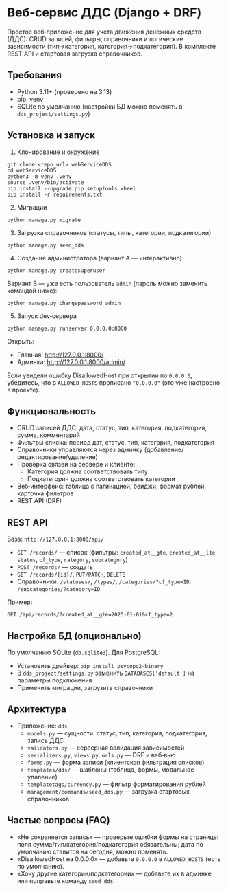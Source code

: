 # Веб‑сервис ДДС (Django + DRF)

Простое веб‑приложение для учета движения денежных средств (ДДС): CRUD записей, фильтры, справочники и логические зависимости (тип→категория, категория→подкатегория). В комплекте REST API и стартовая загрузка справочников.

## Требования
- Python 3.11+ (проверено на 3.13)
- pip, venv
- SQLite по умолчанию (настройки БД можно поменять в `dds_project/settings.py`)

## Установка и запуск
1) Клонирование и окружение
```
git clone <repo_url> webServiceDDS
cd webServiceDDS
python3 -m venv .venv
source .venv/bin/activate
pip install --upgrade pip setuptools wheel
pip install -r requirements.txt
```

2) Миграции
```
python manage.py migrate
```

3) Загрузка справочников (статусы, типы, категории, подкатегории)
```
python manage.py seed_dds
```

4) Создание администратора (вариант А — интерактивно)
```
python manage.py createsuperuser
```
Вариант Б — уже есть пользователь `admin` (пароль можно заменить командой ниже):
```
python manage.py changepassword admin
```

5) Запуск dev‑сервера
```
python manage.py runserver 0.0.0.0:8000
```
Открыть:
- Главная: http://127.0.0.1:8000/
- Админка: http://127.0.0.1:8000/admin/

Если увидели ошибку DisallowedHost при открытии по `0.0.0.0`, убедитесь, что в `ALLOWED_HOSTS` прописано `"0.0.0.0"` (это уже настроено в проекте).

## Функциональность
- CRUD записей ДДС: дата, статус, тип, категория, подкатегория, сумма, комментарий
- Фильтры списка: период дат, статус, тип, категория, подкатегория
- Справочники управляются через админку (добавление/редактирование/удаление)
- Проверка связей на сервере и клиенте:
  - Категория должна соответствовать типу
  - Подкатегория должна соответствовать категории
- Веб‑интерфейс: таблица с пагинацией, бейджи, формат рублей, карточка фильтров
- REST API (DRF)

## REST API
База: `http://127.0.0.1:8000/api/`
- `GET /records/` — список (фильтры: `created_at__gte`, `created_at__lte`, `status`, `cf_type`, `category`, `subcategory`)
- `POST /records/` — создать
- `GET /records/{id}/`, `PUT/PATCH`, `DELETE`
- Справочники: `/statuses/`, `/types/`, `/categories/?cf_type=ID`, `/subcategories/?category=ID`

Пример:
```
GET /api/records/?created_at__gte=2025-01-01&cf_type=2
```

## Настройка БД (опционально)
По умолчанию SQLite (`db.sqlite3`). Для PostgreSQL:
- Установить драйвер: `pip install psycopg2-binary`
- В `dds_project/settings.py` заменить `DATABASES['default']` на параметры подключения
- Применить миграции, загрузить справочники

## Архитектура
- Приложение: `dds`
  - `models.py` — сущности: статус, тип, категория, подкатегория, запись ДДС
  - `validators.py` — серверная валидация зависимостей
  - `serializers.py`, `views.py`, `urls.py` — DRF и веб‑вью
  - `forms.py` — форма записи (клиентская фильтрация списков)
  - `templates/dds/` — шаблоны (таблица, формы, модальное удаление)
  - `templatetags/currency.py` — фильтр форматирования рублей
  - `management/commands/seed_dds.py` — загрузка стартовых справочников

## Частые вопросы (FAQ)
- «Не сохраняется запись» — проверьте ошибки формы на странице: поля сумма/тип/категория/подкатегория обязательны; дата по умолчанию ставится на сегодня, можно поменять.
- «DisallowedHost на 0.0.0.0» — добавьте `0.0.0.0` в `ALLOWED_HOSTS` (есть по умолчанию).
- «Хочу другие категории/подкатегории» — добавьте их в админке или поправьте команду `seed_dds`.




